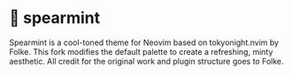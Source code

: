 # 🌿 spearmint

Spearmint is a cool-toned theme for Neovim based on tokyonight.nvim by Folke. This fork modifies the default palette to create a refreshing, minty aesthetic. All credit for the original work and plugin structure goes to Folke.
